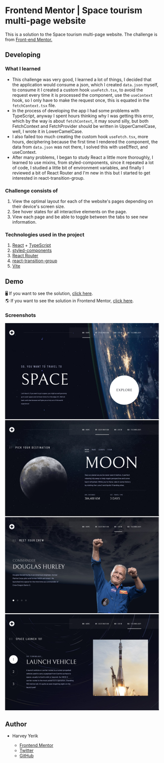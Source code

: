 # Frontend Mentor | Space tourism multi-page website

This is a solution to the Space tourism multi-page website. The challenge is from [Front-end Mentor.](https://www.frontendmentor.io/challenges/space-tourism-multipage-website-gRWj1URZ3)

## Developing
### What I learned

- This challenge was very good, I learned a lot of things, I decided that the application would consume a json, which I created `data.json` myself, to consume it I created a custom hook `useFetch.tsx`, to avoid the request every time it is processed the component, use the `useContext` hook, so I only have to make the request once, this is equated in the `fetchContext.tsx` file.
- In the process of developing the app I had some problems with TypeScript, anyway I spent hours thinking why I was getting this error, which by the way is about `fetchContext`, it may sound silly, but both FetchContext and FetchProvider should be written in UpperCamelCase, well, I wrote it in LowerCamelCase.
- I also failed too much creating the custom hook `useFetch.tsx`, more hours, deciphering because the first time I rendered the component, the data from `data.json` was not there, I solved this with useEffect, and useContext.
- After many problems, I began to study React a little more thoroughly, I learned to use mixins, from styled-components, since it repeated a lot of code, I studied a little bit of environment variables, and finally I reviewed a bit of React Router and I'm new in this but I started to get interested in react-transition-group.

### Challenge consists of

1. View the optimal layout for each of the website's pages depending on their device's screen size.
1. See hover states for all interactive elements on the page.
1. View each page and be able to toggle between the tabs to see new information.

### Technologies used in the project

1. [React](https://es.reactjs.org/) + [TypeScript](https://www.typescriptlang.org/)
1. [styled-components](https://styled-components.com/)
1. [React Router](https://reactrouter.com/en/main)
1. [react-transition-group](https://reactcommunity.org/react-transition-group/)
1. [Vite](https://vitejs.dev/)

## Demo

🖥 If you want to see the solution, [click here](https://yerikah.github.io/space-tourism-frontend-mentor/).
<br/>
🌎 If you want to see the solution in Frontend Mentor, [click here](https://www.frontendmentor.io/solutions/space-tourism-multipage-website-developed-with-react-and-typescript-JQdP1toVOi).

### Screenshots

<img src="./screenshots/home-ss.png" />
<img src="./screenshots/destination-ss.png" />
<img src="./screenshots/crew-ss.png" />
<img src="./screenshots/tech-ss.png" />

## Author

- Harvey Yerik

  - [Frontend Mentor](https://www.frontendmentor.io/profile/YerikAH)
  - [Twitter](https://twitter.com/yerikhar)
  - [GitHub](https://github.com/YerikAH)
